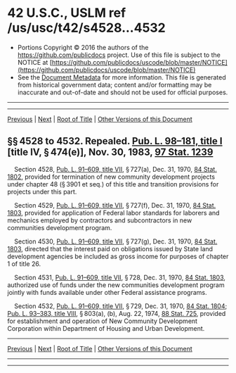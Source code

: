---
---

# 42 U.S.C., USLM ref /us/usc/t42/s4528...4532

* Portions Copyright © 2016 the authors of the https://github.com/publicdocs project.
  Use of this file is subject to the NOTICE at [https://github.com/publicdocs/uscode/blob/master/NOTICE](https://github.com/publicdocs/uscode/blob/master/NOTICE)
* See the [Document Metadata](././../../../../..//README.md) for more information.
  This file is generated from historical government data; content and/or formatting may be inaccurate and out-of-date and should not be used for official purposes.

----------
----------

[Previous](./../../../../..//us/usc/t42/ch59/ptB/m__us_usc_t42_s4527.md) | [Next](./../../../../..//us/usc/t42/ch60/m__us_usc_t42_ch60.md) | [Root of Title](./../../../../../) | [Other Versions of this Document](https://publicdocs.github.io/go/links?ns=uslm&ref=%2Fus%2Fusc%2Ft42%2Fs4528...4532)

## §§ 4528 to 4532. Repealed. [Pub. L. 98–181, title I][/us/pl/98/181/tI] \[title IV, § 474(e)\], Nov. 30, 1983, [97 Stat. 1239][/us/stat/97/1239]

    Section 4528, [Pub. L. 91–609, title VII][/us/pl/91/609/tVII], § 727(a), Dec. 31, 1970, [84 Stat. 1802][/us/stat/84/1802], provided for termination of new community development projects under chapter 48 (§ 3901 et seq.) of this title and transition provisions for projects under this part.

    Section 4529, [Pub. L. 91–609, title VII][/us/pl/91/609/tVII], § 727(f), Dec. 31, 1970, [84 Stat. 1803][/us/stat/84/1803], provided for application of Federal labor standards for laborers and mechanics employed by contractors and subcontractors in new communities development program.

    Section 4530, [Pub. L. 91–609, title VII][/us/pl/91/609/tVII], § 727(g), Dec. 31, 1970, [84 Stat. 1803][/us/stat/84/1803], directed that the interest paid on obligations issued by State land development agencies be included as gross income for purposes of chapter 1 of title 26.

    Section 4531, [Pub. L. 91–609, title VII][/us/pl/91/609/tVII], § 728, Dec. 31, 1970, [84 Stat. 1803][/us/stat/84/1803], authorized use of funds under the new communities development program jointly with funds available under other Federal assistance programs.

    Section 4532, [Pub. L. 91–609, title VII][/us/pl/91/609/tVII], § 729, Dec. 31, 1970, [84 Stat. 1804][/us/stat/84/1804]; [Pub. L. 93–383, title VIII][/us/pl/93/383/tVIII], § 803(a), (b), Aug. 22, 1974, [88 Stat. 725][/us/stat/88/725], provided for establishment and operation of New Community Development Corporation within Department of Housing and Urban Development.

----------

[Previous](./../../../../..//us/usc/t42/ch59/ptB/m__us_usc_t42_s4527.md) | [Next](./../../../../..//us/usc/t42/ch60/m__us_usc_t42_ch60.md) | [Root of Title](./../../../../../) | [Other Versions of this Document](https://publicdocs.github.io/go/links?ns=uslm&ref=%2Fus%2Fusc%2Ft42%2Fs4528...4532)

----------
----------

[/us/pl/98/181/tI]: https://publicdocs.github.io/go/links?ns=uslm&ref=%2Fus%2Fpl%2F98%2F181%2FtI
[/us/stat/97/1239]: https://publicdocs.github.io/go/links?ns=uslm&ref=%2Fus%2Fstat%2F97%2F1239
[/us/pl/91/609/tVII]: https://publicdocs.github.io/go/links?ns=uslm&ref=%2Fus%2Fpl%2F91%2F609%2FtVII
[/us/stat/84/1802]: https://publicdocs.github.io/go/links?ns=uslm&ref=%2Fus%2Fstat%2F84%2F1802
[/us/pl/91/609/tVII]: https://publicdocs.github.io/go/links?ns=uslm&ref=%2Fus%2Fpl%2F91%2F609%2FtVII
[/us/stat/84/1803]: https://publicdocs.github.io/go/links?ns=uslm&ref=%2Fus%2Fstat%2F84%2F1803
[/us/pl/91/609/tVII]: https://publicdocs.github.io/go/links?ns=uslm&ref=%2Fus%2Fpl%2F91%2F609%2FtVII
[/us/stat/84/1803]: https://publicdocs.github.io/go/links?ns=uslm&ref=%2Fus%2Fstat%2F84%2F1803
[/us/pl/91/609/tVII]: https://publicdocs.github.io/go/links?ns=uslm&ref=%2Fus%2Fpl%2F91%2F609%2FtVII
[/us/stat/84/1803]: https://publicdocs.github.io/go/links?ns=uslm&ref=%2Fus%2Fstat%2F84%2F1803
[/us/pl/91/609/tVII]: https://publicdocs.github.io/go/links?ns=uslm&ref=%2Fus%2Fpl%2F91%2F609%2FtVII
[/us/stat/84/1804]: https://publicdocs.github.io/go/links?ns=uslm&ref=%2Fus%2Fstat%2F84%2F1804
[/us/pl/93/383/tVIII]: https://publicdocs.github.io/go/links?ns=uslm&ref=%2Fus%2Fpl%2F93%2F383%2FtVIII
[/us/stat/88/725]: https://publicdocs.github.io/go/links?ns=uslm&ref=%2Fus%2Fstat%2F88%2F725


